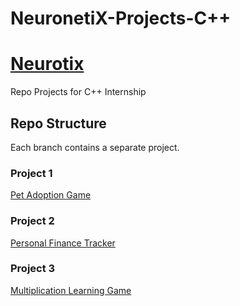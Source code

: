 # NeuronetiX-Projects-C++
# [Neurotix](https://www.linkedin.com/company/neuronetixacademy/posts/?feedView=all) 
Repo Projects for C++ Internship

## Repo Structure 
Each branch contains a separate project.

### Project 1
[Pet Adoption Game](https://github.com/Noha-Elnemr/NeuronetiX-Projects-C-/tree/project1)

### Project 2 
[Personal Finance Tracker](https://github.com/Noha-Elnemr/NeuronetiX-Projects-C-/tree/Project2)

### Project 3
[Multiplication Learning Game](https://github.com/Noha-Elnemr/NeuronetiX-Projects-C-/tree/Project3)
